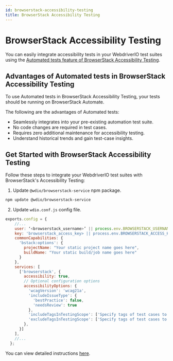 ```yaml
---
id: browserstack-accessibility-testing
title: BrowserStack Accessibility Testing
---
```


# BrowserStack Accessibility Testing

You can easily integrate accessibility tests in your WebdriverIO test suites using the [Automated tests feature of BrowserStack Accessibility Testing](https://www.browserstack.com/docs/accessibility/automated-tests?utm_source=webdriverio&utm_medium=partnered&utm_campaign=documentation).

## Advantages of Automated tests in BrowserStack Accessibility Testing

To use Automated tests in BrowserStack Accessibility Testing, your tests should be running on BrowserStack Automate.

The following are the advantages of Automated tests:

* Seamlessly integrates into your pre-existing automation test suite.
* No code changes are required in test cases.
* Requires zero additional maintenance for accessibility testing.
* Understand historical trends and gain test-case insights.

## Get Started with BrowserStack Accessibility Testing

Follow these steps to integrate your WebdriverIO test suites with BrowserStack's Accessibility Testing:

1. Update `@wdio/browserstack-service` npm package.

```bash
npm update @wdio/browserstack-service
```

2. Update `wdio.conf.js` config file.

```javascript
exports.config = {
    //...
    user: ‘<browserstack_username>’ || process.env.BROWSERSTACK_USERNAME,
    key: 'browserstack_access_key> || process.env.BROWSERSTACK_ACCESS_KEY,
    commonCapabilities: {
      'bstack:options': {
        projectName: "Your static project name goes here",
        buildName: "Your static build/job name goes here"
      }
    },
    services: [
      ['browserstack', {
        accessibility: true,
        // Optional configuration options
        accessibilityOptions: {
          'wcagVersion': 'wcag21a',
          'includeIssueType': {
            'bestPractice': false,
            'needsReview': true
          },
          'includeTagsInTestingScope': ['Specify tags of test cases to be included'],
          'excludeTagsInTestingScope': ['Specify tags of test cases to be excluded']
        },
      }]
    ],
    //...
  };
```

You can view detailed instructions [here](https://www.browserstack.com/docs/accessibility/automated-tests/get-started/webdriverio?utm_source=webdriverio&utm_medium=partnered&utm_campaign=documentation).

